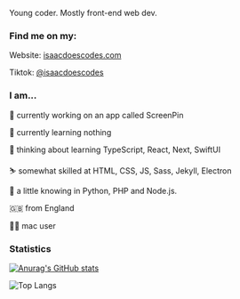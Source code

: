 Young coder. Mostly front-end web dev.

### Find me on my:  

Website: [isaacdoescodes.com](//www.isaacdoescodes.com)
 
Tiktok: [@isaacdoescodes](//tiktok.com/@isaacdoescodes)

### I am...

:hammer: currently working on an app called ScreenPin

:seedling: currently learning nothing

:thinking: thinking about learning TypeScript, React, Next, SwiftUI

:skier: somewhat skilled at HTML, CSS, JS, Sass, Jekyll, Electron

:monocle_face: a little knowing in Python, PHP and Node.js.

:uk: from England

:technologist: mac user

### Statistics

[![Anurag's GitHub stats](https://github-readme-stats.vercel.app/api?username=isaacdoescodes)](https://github.com/anuraghazra/github-readme-stats)

![Top Langs](https://github-readme-stats.vercel.app/api/top-langs/?username=isaacdoescodes&langs_count=8)
